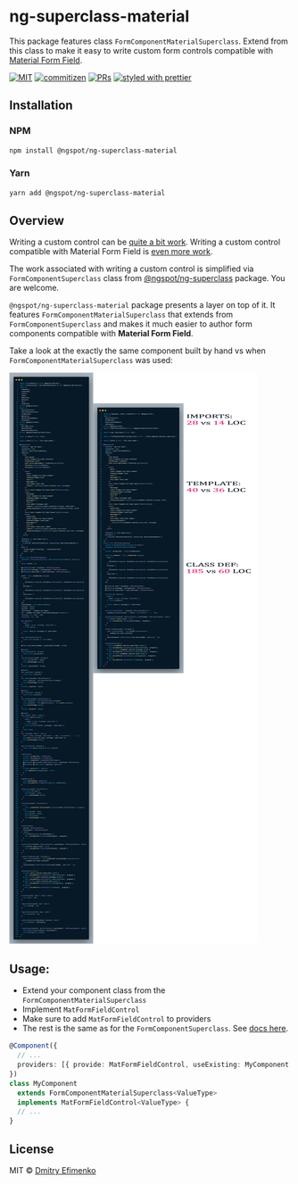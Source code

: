 # ng-superclass-material

This package features class `FormComponentMaterialSuperclass`. Extend from this class to make it easy to write custom form controls compatible with [Material Form Field](https://material.angular.io/components/form-field/overview).

[![MIT](https://img.shields.io/packagist/l/doctrine/orm.svg?style=flat-square)]()
[![commitizen](https://img.shields.io/badge/commitizen-friendly-brightgreen.svg?style=flat-square)]()
[![PRs](https://img.shields.io/badge/PRs-welcome-brightgreen.svg?style=flat-square)]()
[![styled with prettier](https://img.shields.io/badge/styled_with-prettier-ff69b4.svg?style=flat-square)](https://github.com/prettier/prettier)

## Installation

### NPM

```sh
npm install @ngspot/ng-superclass-material
```

### Yarn

```sh
yarn add @ngspot/ng-superclass-material
```

## Overview

Writing a custom control can be [quite a bit work](https://blog.angular-university.io/angular-custom-form-controls#demoofafullyfunctionalcustomformcontrol). Writing a custom control compatible with Material Form Field is [even more work](https://material.angular.io/guide/creating-a-custom-form-field-control).

The work associated with writing a custom control is simplified via `FormComponentSuperclass` class from [@ngspot/ng-superclass](https://www.npmjs.com/package/@ngspot/ng-superclass) package. You are welcome.

`@ngspot/ng-superclass-material` package presents a layer on top of it. It features `FormComponentMaterialSuperclass` that extends from `FormComponentSuperclass` and makes it much easier to author form components compatible with **Material Form Field**.

Take a look at the exactly the same component built by hand vs when `FormComponentMaterialSuperclass` was used:

![code comparison](https://github.com/DmitryEfimenko/ngspot/blob/main/packages/ng-superclass-material/package/assets/comparison.jpg?raw=true)

## Usage:

- Extend your component class from the `FormComponentMaterialSuperclass`
- Implement `MatFormFieldControl`
- Make sure to add `MatFormFieldControl` to providers
- The rest is the same as for the `FormComponentSuperclass`. See [docs here](https://github.com/DmitryEfimenko/ngspot/blob/main/packages/ng-superclass/package/README.md#formcomponentsuperclass).

```ts
@Component({
  // ...
  providers: [{ provide: MatFormFieldControl, useExisting: MyComponent }],
})
class MyComponent
  extends FormComponentMaterialSuperclass<ValueType>
  implements MatFormFieldControl<ValueType> {
  // ...
}
```

## License

MIT © [Dmitry Efimenko](mailto:dmitrief@gmail.com)
